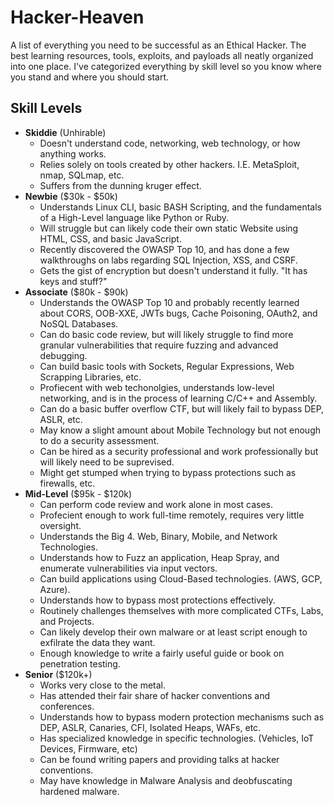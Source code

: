 # Hacker-Heaven
A list of everything you need to be successful as an Ethical Hacker.  The best learning resources, tools, exploits, and payloads all neatly organized into one place.  I've categorized everything by skill level so you know where you stand and where you should start.

## Skill Levels
* **Skiddie** (Unhirable)
  * Doesn't understand code, networking, web technology, or how anything works.
  * Relies solely on tools created by other hackers.  I.E. MetaSploit, nmap, SQLmap, etc.
  * Suffers from the dunning kruger effect.
* **Newbie** ($30k - $50k)
  * Understands Linux CLI, basic BASH Scripting, and the fundamentals of a High-Level language like Python or Ruby.
  * Will struggle but can likely code their own static Website using HTML, CSS, and basic JavaScript.
  * Recently discovered the OWASP Top 10, and has done a few walkthroughs on labs regarding SQL Injection, XSS, and CSRF.
  * Gets the gist of encryption but doesn't understand it fully.  "It has keys and stuff?"
* **Associate** ($80k - $90k)
  * Understands the OWASP Top 10 and probably recently learned about CORS, OOB-XXE, JWTs bugs, Cache Poisoning, OAuth2, and NoSQL Databases.
  * Can do basic code review, but will likely struggle to find more granular vulnerabilities that require fuzzing and advanced debugging.
  * Can build basic tools with Sockets, Regular Expressions, Web Scrapping Libraries, etc.
  * Profiecent with web techonolgies, understands low-level networking, and is in the process of learning C/C++ and Assembly.
  * Can do a basic buffer overflow CTF, but will likely fail to bypass DEP, ASLR, etc.
  * May know a slight amount about Mobile Technology but not enough to do a security assessment.
  * Can be hired as a security professional and work professionally but will likely need to be suprevised.
  * Might get stumped when trying to bypass protections such as firewalls, etc.
* **Mid-Level** ($95k - $120k)
  * Can perform code review and work alone in most cases.
  * Profecient enough to work full-time remotely, requires very little oversight.
  * Understands the Big 4.  Web, Binary, Mobile, and Network Technologies.
  * Understands how to Fuzz an application, Heap Spray, and enumerate vulnerabilities via input vectors.
  * Can build applications using Cloud-Based technologies. (AWS, GCP, Azure).
  * Understands how to bypass most protections effectively.
  * Routinely challenges themselves with more complicated CTFs, Labs, and Projects.
  * Can likely develop their own malware or at least script enough to exfilrate the data they want.
  * Enough knowledge to write a fairly useful guide or book on penetration testing.
* **Senior** ($120k+)
  * Works very close to the metal.
  * Has attended their fair share of hacker conventions and conferences.
  * Understands how to bypass modern protection mechanisms such as DEP, ASLR, Canaries, CFI, Isolated Heaps, WAFs, etc.
  * Has specialized knowledge in specific technologies. (Vehicles, IoT Devices, Firmware, etc)
  * Can be found writing papers and providing talks at hacker conventions.
  * May have knowledge in Malware Analysis and deobfuscating hardened malware.
